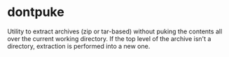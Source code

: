 dontpuke
========

Utility to extract archives (zip or tar-based) without puking the contents all over the current working directory. If the top level of the archive isn't a directory, extraction is performed into a new one.
